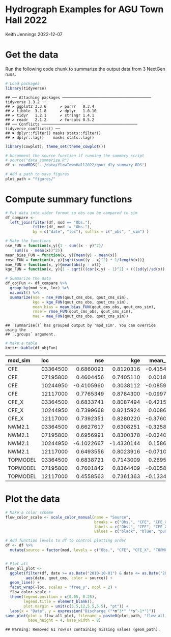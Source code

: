 Hydrograph Examples for AGU Town Hall 2022
================
Keith Jennings
2022-12-07

# Get the data

Run the following code chunk to summarize the output data from 3 NextGen
runs.

``` r
# Load packages
library(tidyverse)
```

    ## ── Attaching packages ─────────────────────────────────────── tidyverse 1.3.2 ──
    ## ✔ ggplot2 3.3.6      ✔ purrr   0.3.4 
    ## ✔ tibble  3.1.8      ✔ dplyr   1.0.10
    ## ✔ tidyr   1.2.1      ✔ stringr 1.4.1 
    ## ✔ readr   2.1.2      ✔ forcats 0.5.2 
    ## ── Conflicts ────────────────────────────────────────── tidyverse_conflicts() ──
    ## ✖ dplyr::filter() masks stats::filter()
    ## ✖ dplyr::lag()    masks stats::lag()

``` r
library(cowplot); theme_set(theme_cowplot())

# Uncomment the source function if running the summary script
# source("data_summarize.R")
df <- readRDS("../data/flowTownHall2022/qout_dly_summary.RDS")

# Add a path to save figures
plot_path = "figures/"
```

# Compute summary functions

``` r
# Put data into wider format so obs can be compared to sim
df_compare <- 
  left_join(filter(df, mod == "Obs."),
            filter(df, mod != "Obs."),
            by = c("date", "loc"), suffix = c("_obs", "_sim") )

# Make the functions
nse_FUN = function(x,y){1 - sum((x - y)^2)/
    sum((x - mean(x))^2)}
mean_bias_FUN = function(x, y){mean(y) - mean(x)}
rmse_FUN = function(x, y){sqrt(sum((y - x)^2) * 1/length(x))}
mae_FUN = function(x, y){mean(abs(y - x))}
kge_FUN = function(x, y){1 - sqrt(((cor(x,y) - 1)^2) + (((sd(y)/sd(x)) - 1)^2) + (((mean(y)/mean(x)) - 1)^2))}

# Summarize the data
df_objFun <- df_compare %>% 
  group_by(mod_sim, loc) %>% 
  na.omit() %>% 
  summarize(nse = nse_FUN(qout_cms_obs, qout_cms_sim),
            kge = kge_FUN(qout_cms_obs, qout_cms_sim),
            mean_bias = mean_bias_FUN(qout_cms_obs, qout_cms_sim),
            rmse = rmse_FUN(qout_cms_obs, qout_cms_sim),
            mae = mae_FUN(qout_cms_obs, qout_cms_sim))
```

    ## `summarise()` has grouped output by 'mod_sim'. You can override using the
    ## `.groups` argument.

``` r
# Make a table
knitr::kable(df_objFun)
```

| mod_sim  | loc      |        nse |        kge |  mean_bias |      rmse |       mae |
|:---------|:---------|-----------:|-----------:|-----------:|----------:|----------:|
| CFE      | 03364500 |  0.6860091 |  0.8120316 | -0.4154786 | 5.1297524 | 2.3298055 |
| CFE      | 07195800 |  0.4604456 |  0.7405110 |  0.0018799 | 0.8107067 | 0.3584902 |
| CFE      | 10244950 | -0.4105960 |  0.3038112 | -0.0859323 | 0.2248113 | 0.1638194 |
| CFE      | 12117000 |  0.7765349 |  0.8784300 | -0.0997333 | 1.1431417 | 0.7425014 |
| CFE_X    | 03364500 |  0.6833741 |  0.8087494 | -0.4215747 | 5.1512313 | 2.3978718 |
| CFE_X    | 10244950 |  0.7399668 |  0.8215924 |  0.0086335 | 0.0965231 | 0.0539165 |
| CFE_X    | 12117000 |  0.7392351 |  0.8280220 | -0.3760106 | 1.2348659 | 0.8097472 |
| NWM2.1   | 03364500 |  0.6627617 |  0.6308251 | -0.3258854 | 5.3162606 | 1.6743902 |
| NWM2.1   | 07195800 |  0.6956991 |  0.8300378 | -0.0240288 | 0.6088324 | 0.1799366 |
| NWM2.1   | 10244950 | -6.1022667 | -1.4330144 |  0.1586099 | 0.5044467 | 0.2133985 |
| NWM2.1   | 12117000 |  0.6493556 |  0.8023916 | -0.0710322 | 1.4319526 | 0.7616489 |
| TOPMODEL | 03364500 |  0.6838721 |  0.7143009 |  0.2695038 | 5.1471787 | 2.2433056 |
| TOPMODEL | 07195800 |  0.7601842 |  0.8364409 | -0.0058208 | 0.5404867 | 0.1995354 |
| TOPMODEL | 12117000 |  0.4558563 |  0.7361363 | -0.1334381 | 1.7838240 | 1.0650585 |

# Plot the data

``` r
# Make a color scheme
flow_color_scale <- scale_color_manual(name = "Source", 
                                       breaks = c("Obs.", "CFE", "CFE_X", "TOPMODEL", "NWM2.1"),
                                       labels = c("Obs.", "CFE", "CFE_X", "TOPMODEL", "NWM2.1"),
                                       values = c("black", "blue", "purple", "darkorange2", "green4"))

# Add function levels to df to control plotting order
df <- df %>% 
  mutate(source = factor(mod, levels = c("Obs.", "CFE", "CFE_X", "TOPMODEL", "NWM2.1")))


# Plot all
flow_all_plot <- 
  ggplot(filter(df, date >= as.Date("2010-10-01") & date <= as.Date("2011-09-30")), 
         aes(date, qout_cms, color = source)) + 
  geom_line() + 
  facet_wrap(~loc, scales = "free_y", ncol = 2) + 
  flow_color_scale + 
  theme(legend.position = c(0.05, 0.25), 
        legend.title = element_blank(),
        plot.margin = unit(c(5.5,12,5.5,5.5), "pt")) + 
  labs(x = "Date", y = expression("Discharge ("*m^3*" "*s^-1*")"))
save_plot(plot = flow_all_plot, filename = paste0(plot_path, "flow_all.png"), 
          base_height = 4, base_width = 8)
```

    ## Warning: Removed 61 row(s) containing missing values (geom_path).
